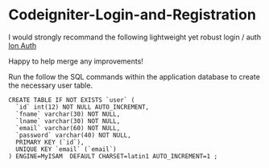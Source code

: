 # Codeigniter-Login-and-Registration

I would strongly recommand the following lightweight yet robust login / auth [Ion Auth](https://github.com/benedmunds/CodeIgniter-Ion-Auth) 

Happy to help merge any improvements!


Run the follow the SQL commands within the application database to create the necessary user table.
```
CREATE TABLE IF NOT EXISTS `user` (
  `id` int(12) NOT NULL AUTO_INCREMENT,
  `fname` varchar(30) NOT NULL,
  `lname` varchar(30) NOT NULL,
  `email` varchar(60) NOT NULL,
  `password` varchar(40) NOT NULL,
  PRIMARY KEY (`id`),
  UNIQUE KEY `email` (`email`)
) ENGINE=MyISAM  DEFAULT CHARSET=latin1 AUTO_INCREMENT=1 ;
```
